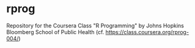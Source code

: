 rprog
=====

Repository for the Coursera Class "R Programming" by Johns Hopkins Bloomberg School of Public Health (cf. https://class.coursera.org/rprog-004/)
